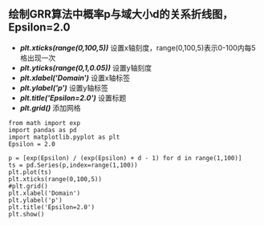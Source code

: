 ## 绘制GRR算法中概率p与域大小d的关系折线图，Epsilon=2.0

+ ***plt.xticks(range(0,100,5))***      设置x轴刻度，range(0,100,5)表示0-100内每5格出现一次
+ ***plt.yticks(range(0,1,0.05))***     设置y轴刻度
+ ***plt.xlabel('Domain')***            设置x轴标签
+ ***plt.ylabel('p')***                 设置y轴标签
+ ***plt.title('Epsilon=2.0')***        设置标题
+ ***plt.grid()***                      添加网格



```
from math import exp
import pandas as pd
import matplotlib.pyplot as plt
Epsilon = 2.0

p = [exp(Epsilon) / (exp(Epsilon) + d - 1) for d in range(1,100)]
ts = pd.Series(p,index=range(1,100))
plt.plot(ts)
plt.xticks(range(0,100,5))
#plt.grid()
plt.xlabel('Domain')
plt.ylabel('p')
plt.title('Epsilon=2.0')
plt.show()
```
